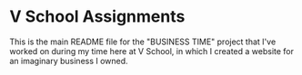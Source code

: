V School Assignments  
====================

This is the main README file for the "BUSINESS TIME" project that I've worked on during my time here at V School, in which I created a website for an imaginary business I owned. 
